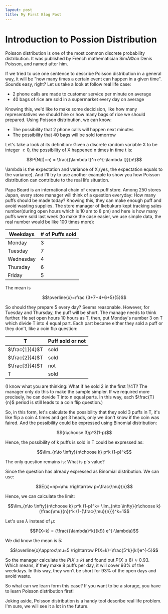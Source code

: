 ```yaml
---
layout: post
title: My First Blog Post
---
```


# Introduction to Possion Distribution

Poisson distribution is one of the most common discrete probability distribution. It was published by French mathematician SimÃ©on Denis Poisson, and named after him.  

If we tried to use one sentence to describe Poisson distribution in a general way, it will be "how many times a certain event can happen in a given time". Sounds easy, right? Let us take a look at follow real life case:

* 2 phone calls are made to customer service per minute on average
* 40 bags of rice are sold in a supermarket every day on average

Knowing this, we'd like to make some decicision, like how many representatives we should hire or how many bags of rice we should prepared. Using Poisson distribution, we can know:

* The possibility that 2 phone calls will happen next minutes
* The possibility that 40 bags will be sold tomorrow

Let's take a look at its definition: 
Given a discrete random variable X to be integer $\ge0$,  the possibility of X happened n times in time t is:

$$P(N(t)=n) = \frac{(\lambda t)^n e^{-\lambda t}}{n!}$$

\lambda is the expectation and variance of X,(yes, the expectation equals to the variance). And I'll try to use another example to show you how Poisson distribution can contribute to the real life situation.

Papa Beard is an international chain of cream puff store.  Among 250 stores Japan, every store manager will think of a question everyday: How many puffs should be made today? Knowing this, they can make enough puff and avoid wasting supplies. The store manager of Ikebukuro kept tracking sales number(during open hours which is 10 am to 8 pm)  and here is how many puffs were sold last week (to make the case easier, we use simple data, the real number would be like 100 times more):

| Weekdays | # of Puffs sold |
|----------|-----------------|
| Monday   |       3         |
| Tuesday  |       7         |
| Wednesday|       4         |
| Thursday |       6         |
| Friday   |       5         |


The mean is 

$$\overline{x}=\frac {3+7+4+6+5}{5}$$

So should they prepare 5 every day? Seems reasonable. However, for Tuesday and Thursday, the puff will be short.  The manage needs to think further. He set open hours 10 hours as T, then, put Monday's number 3 on T which divide T into 4 equal part. Each part became either they sold a puff or they don't, like a coin flip question:

|   T   | Puff sold or not |
|-------|------------------|
| $\frac{1}{4}$T  |      sold        |
| $\frac{2}{4}$T  |      sold        |
| $\frac{3}{4}$T  |       not        |
|   T   |      sold        |

(I know what you are thinking: What if he sold 2 in the first 1/4T? The manager only do this to make the sample simpler. If we required more precisely, he can devide T into n equal parts. In this way, each $\frac{T}{n}$ period is still leads to a coin flip question.) 

So, in this form, let's calculate the possibility that they sold 3 puffs in T, it's like flip a coin 4 times and get 3 heads, only we don't know if the coin was faired. And the possibility could be expressed using Binomial distribution:

$${n\choose 3}p^3(1-p)$$

Hence, the possibility of k puffs is sold in T could be expressed as:

$$\lim_{n\to \infty}{n\choose k} p^k (1-p)^k$$ 

The only question remains is: What is p's value? 

Since the question has already expressed as Binomial distribution. We can use:

$$E(x)=np=\mu \rightarrow  p=\frac{\mu}{n}$$

Hence, we can calculate the limit:

$$\lim_{n\to \infty}{n\choose k} p^k (1-p)^k= \lim_{n\to \infty}{n\choose k} (\frac{\mu}{n})^k (1-{\frac{\mu}{n}})^k=1$$

Let's use $\lambda$ instead of $\mu$:

$$P(X=k) = {\frac{{\lambda}^k}{k!}} e^{-\lambda}$$

We did know the mean is 5:

$$\overline{x}\approx\mu=5 \rightarrow P(X=k)=\frac{5^k}{k!}e^{-5}$$

So the manager calculate the $P(X\le k)$ and found out $P(X\le 8)\approx0.93$. Which means, if they make 8 puffs per day, it will cover 93% of the weekdays. In this way, they won't be short for 93% of the open days and avoid waste.

So what can we learn form this case? If you want to be a storage, you have to learn Poisson distribution first!

Joking aside, Poisson distribution is a handy tool describe real life problem. I'm sure, we will see it a lot in the future.

